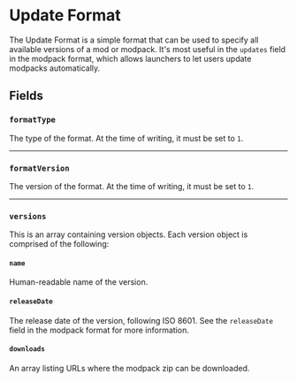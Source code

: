 # Update Format
The Update Format is a simple format that can be used to specify all available versions of a mod or modpack. It's most useful in the `updates` field in the modpack format, which allows launchers to let users update modpacks automatically.

## Fields

### `formatType`
The type of the format. At the time of writing, it must be set to `1`.

---

### `formatVersion`
The version of the format. At the time of writing, it must be set to `1`.

---

### `versions`
This is an array containing version objects. Each version object is comprised of the following:

#### `name`
Human-readable name of the version.

#### `releaseDate`
The release date of the version, following ISO 8601. See the `releaseDate` field in the modpack format for more information.

#### `downloads`
An array listing URLs where the modpack zip can be downloaded.